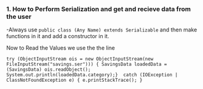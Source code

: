 ### 1. How to Perform Serialization and get and recieve data from the user
-Always use `public class (Any Name) extends Serializable` and then make functions in it and add a constructor in it.

Now to Read the Values we use the the line

`try (ObjectInputStream ois = new ObjectInputStream(new FileInputStream("savings.ser"))) {
SavingsData loadedData = (SavingsData) ois.readObject();
System.out.println(loadedData.category);} 
catch (IOException | ClassNotFoundException e) {
e.printStackTrace();
}`
        
